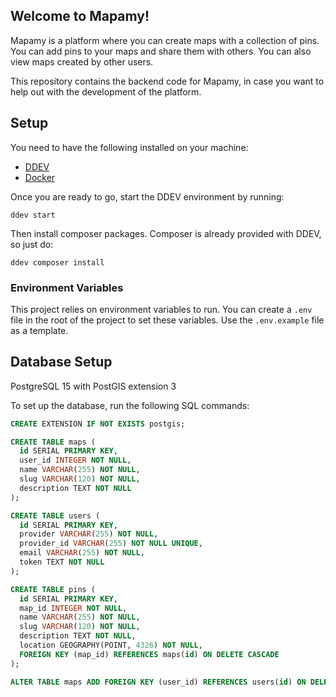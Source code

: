 ## Welcome to Mapamy!

Mapamy is a platform where you can create maps with a collection of pins. You can add pins to your maps and share them with others. You can also view maps created by other users.

This repository contains the backend code for Mapamy, in case you want to help out with the development of the platform.

## Setup

You need to have the following installed on your machine:

- [DDEV](https://ddev.com/)
- [Docker](https://www.docker.com/)

Once you are ready to go, start the DDEV environment by running:

```
ddev start
```

Then install composer packages. Composer is already provided with DDEV, so just do:

```
ddev composer install
```

### Environment Variables

This project relies on environment variables to run. You can create a `.env` file in the root of the project to set these variables. Use the `.env.example` file as a template.

## Database Setup

PostgreSQL 15 with PostGIS extension 3

To set up the database, run the following SQL commands:

```sql
CREATE EXTENSION IF NOT EXISTS postgis;

CREATE TABLE maps (
  id SERIAL PRIMARY KEY,
  user_id INTEGER NOT NULL,
  name VARCHAR(255) NOT NULL,
  slug VARCHAR(120) NOT NULL,
  description TEXT NOT NULL
);

CREATE TABLE users (
  id SERIAL PRIMARY KEY,
  provider VARCHAR(255) NOT NULL,
  provider_id VARCHAR(255) NOT NULL UNIQUE,
  email VARCHAR(255) NOT NULL,
  token TEXT NOT NULL
);

CREATE TABLE pins (
  id SERIAL PRIMARY KEY,
  map_id INTEGER NOT NULL,
  name VARCHAR(255) NOT NULL,
  slug VARCHAR(120) NOT NULL,
  description TEXT NOT NULL,
  location GEOGRAPHY(POINT, 4326) NOT NULL,
  FOREIGN KEY (map_id) REFERENCES maps(id) ON DELETE CASCADE
);

ALTER TABLE maps ADD FOREIGN KEY (user_id) REFERENCES users(id) ON DELETE CASCADE;